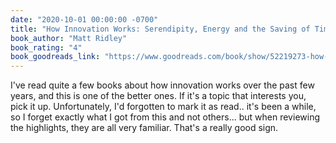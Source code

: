 ```yaml
---
date: "2020-10-01 00:00:00 -0700"
title: "How Innovation Works: Serendipity, Energy and the Saving of Time"
book_author: "Matt Ridley"
book_rating: "4"
book_goodreads_link: "https://www.goodreads.com/book/show/52219273-how-innovation-works"
---
```


I've read quite a few books about how innovation works over the past few
years, and this is one of the better ones. If it's a topic that interests you,
pick it up. Unfortunately, I'd forgotten to mark it as read.. it's been a
while, so I forget exactly what I got from this and not others... but when
reviewing the highlights, they are all very familiar. That's a really good
sign.
